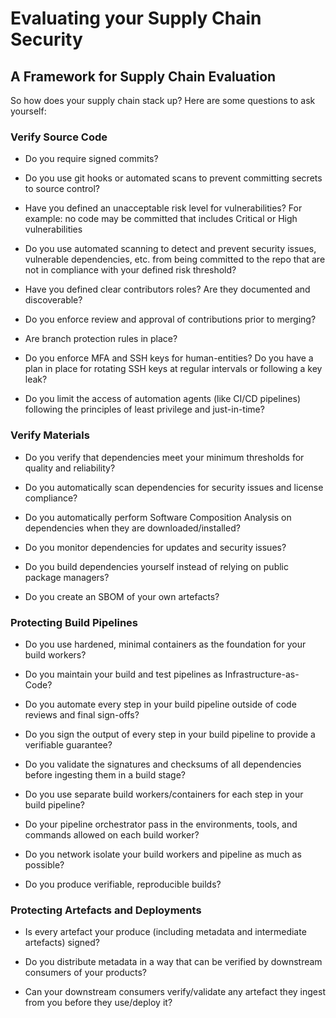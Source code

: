 # Evaluating your Supply Chain Security

## A Framework for Supply Chain Evaluation

So how does your supply chain stack up? Here are some questions to ask
yourself:

### Verify Source Code

-   Do you require signed commits?

-   Do you use git hooks or automated scans to prevent committing secrets to source control?

-   Have you defined an unacceptable risk level for vulnerabilities? For example: no code may be committed that includes Critical or High
    vulnerabilities

-   Do you use automated scanning to detect and prevent security issues, vulnerable dependencies, etc. from being committed to the repo that are not in compliance with your defined risk threshold?

-   Have you defined clear contributors roles? Are they documented and discoverable?

-   Do you enforce review and approval of contributions prior to merging?

-   Are branch protection rules in place?

-   Do you enforce MFA and SSH keys for human-entities? Do you have a plan in place for rotating SSH keys at regular intervals or following a key leak?

-   Do you limit the access of automation agents (like CI/CD pipelines) following the principles of least privilege and just-in-time?

### Verify Materials

-   Do you verify that dependencies meet your minimum thresholds for quality and reliability?

-   Do you automatically scan dependencies for security issues and license compliance?

-   Do you automatically perform Software Composition Analysis on dependencies when they are downloaded/installed?

-   Do you monitor dependencies for updates and security issues?

-   Do you build dependencies yourself instead of relying on public package managers?

-   Do you create an SBOM of your own artefacts?

### Protecting Build Pipelines

-   Do you use hardened, minimal containers as the foundation for your build workers?

-   Do you maintain your build and test pipelines as Infrastructure-as-Code?

-   Do you automate every step in your build pipeline outside of code reviews and final sign-offs?

-   Do you sign the output of every step in your build pipeline to provide a verifiable guarantee?

-   Do you validate the signatures and checksums of all dependencies before ingesting them in a build stage?

-   Do you use separate build workers/containers for each step in your build pipeline?

-   Do your pipeline orchestrator pass in the environments, tools, and commands allowed on each build worker?

-   Do you network isolate your build workers and pipeline as much as possible?

-   Do you produce verifiable, reproducible builds?

### Protecting Artefacts and Deployments

-   Is every artefact your produce (including metadata and intermediate artefacts) signed?

-   Do you distribute metadata in a way that can be verified by downstream consumers of your products?

-   Can your downstream consumers verify/validate any artefact they ingest from you before they use/deploy it?

